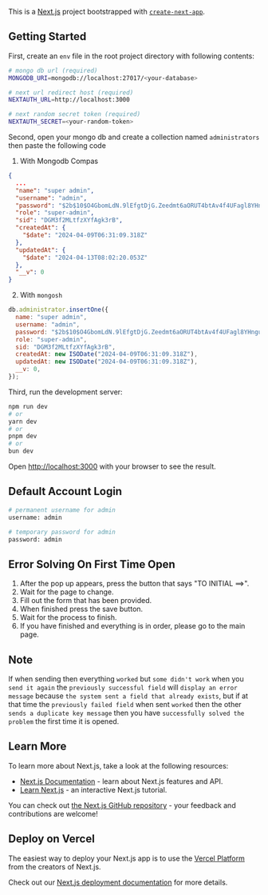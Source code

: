 This is a [Next.js](https://nextjs.org/) project bootstrapped with [`create-next-app`](https://github.com/vercel/next.js/tree/canary/packages/create-next-app).

## Getting Started

First, create an `env` file in the root project directory with following contents:

```bash
# mongo db url (required)
MONGODB_URI=mongodb://localhost:27017/<your-database>

# next url redirect host (required)
NEXTAUTH_URL=http://localhost:3000

# next random secret token (required)
NEXTAUTH_SECRET=<your-random-token>
```

Second, open your mongo db and create a collection named `administrators` then paste the following code

1. With Mongodb Compas

```json
{
  ...
  "name": "super admin",
  "username": "admin",
  "password": "$2b$10$O4GbomLdN.9lEfgtDjG.Zeedmt6aORUT4btAv4f4UFagl8YHnguwK",
  "role": "super-admin",
  "sid": "DGM3f2MLtfzXYfAgk3rB",
  "createdAt": {
    "$date": "2024-04-09T06:31:09.318Z"
  },
  "updatedAt": {
    "$date": "2024-04-13T08:02:20.053Z"
  },
  "__v": 0
}
```

2. With `mongosh`

```javascript
db.administrator.insertOne({
  name: "super admin",
  username: "admin",
  password: "$2b$10$O4GbomLdN.9lEfgtDjG.Zeedmt6aORUT4btAv4f4UFagl8YHnguwK",
  role: "super-admin",
  sid: "DGM3f2MLtfzXYfAgk3rB",
  createdAt: new ISODate("2024-04-09T06:31:09.318Z"),
  updatedAt: new ISODate("2024-04-09T06:31:09.318Z"),
  __v: 0,
});
```

Third, run the development server:

```bash
npm run dev
# or
yarn dev
# or
pnpm dev
# or
bun dev
```

Open [http://localhost:3000](http://localhost:3000) with your browser to see the result.

## Default Account Login

```bash
# permanent username for admin
username: admin

# temporary password for admin
password: admin
```

## Error Solving On First Time Open

1. After the pop up appears, press the button that says "TO INITIAL ==>".
2. Wait for the page to change.
3. Fill out the form that has been provided.
4. When finished press the save button.
5. Wait for the process to finish.
6. If you have finished and everything is in order, please go to the main page.

## Note

If when sending then everything `worked` but `some didn't work` when you `send it again` the `previously successful field` will `display an error message` because `the system sent a field that already exists`, but if at that time the `previously failed field` when sent `worked` then the other `sends a duplicate key message` then you have `successfully solved the problem` the first time it is opened.

## Learn More

To learn more about Next.js, take a look at the following resources:

- [Next.js Documentation](https://nextjs.org/docs) - learn about Next.js features and API.
- [Learn Next.js](https://nextjs.org/learn) - an interactive Next.js tutorial.

You can check out [the Next.js GitHub repository](https://github.com/vercel/next.js/) - your feedback and contributions are welcome!

## Deploy on Vercel

The easiest way to deploy your Next.js app is to use the [Vercel Platform](https://vercel.com/new?utm_medium=default-template&filter=next.js&utm_source=create-next-app&utm_campaign=create-next-app-readme) from the creators of Next.js.

Check out our [Next.js deployment documentation](https://nextjs.org/docs/deployment) for more details.
